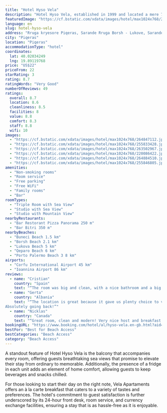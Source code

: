 ```yaml
---
title: "Hotel Hyso Vela"
description: "Hotel Hyso Vela, established in 1999 and located a mere 7 km from the pristine Borsh Beach in Piqeras, stands out as a beacon of comfort and hospitality."
featuredImage: "https://cf.bstatic.com/xdata/images/hotel/max1024x768/264847112.jpg?k=0cc7db525d04a6e5eb108d38f74ccd52f9013ceaa03053d190833909fdd972d4&o=&hp=1"
language: en
slug: hotel-hyso-vela
address: "Rruga kryesore Piqeras, Sarande Rruga Borsh - Lukove, Sarande, 9715 Piqeras, Albania"
city: "Piqeras"
location: "Piqeras"
accommodationType: "hotel"
coordinates:
  lat: 40.02034249
  lng: 19.89119768
price: "US$22"
priceFrom: 22
starRating: 3
rating: 8.7
ratingWords: "Very Good"
numberOfReviews: 49
ratings:
  overall: 8.7
  location: 8.6
  cleanliness: 8.5
  facilities: 8
  value: 8.8
  comfort: 8.3
  staff: 8.8
  wifi: 10
images:
  - "https://cf.bstatic.com/xdata/images/hotel/max1024x768/264847112.jpg?k=0cc7db525d04a6e5eb108d38f74ccd52f9013ceaa03053d190833909fdd972d4&o=&hp=1"
  - "https://cf.bstatic.com/xdata/images/hotel/max1024x768/255833428.jpg?k=8536c1143b94367d70e5a17d57b7fc74cdceb07f2213429ffa1a0ea4eb070fb9&o=&hp=1"
  - "https://cf.bstatic.com/xdata/images/hotel/max1024x768/263502967.jpg?k=fb3903e0b19f7b8cac083fb30cdfa82c355d1ee1e2af102be26664a2c7820853&o=&hp=1"
  - "https://cf.bstatic.com/xdata/images/hotel/max1024x768/220086422.jpg?k=18db59059620f544f3b9299893c430330e012d3283c1c64dfa8d23c9543549ab&o=&hp=1"
  - "https://cf.bstatic.com/xdata/images/hotel/max1024x768/264884510.jpg?k=3deaffaf17ce902417b9a17408b5bea813d2d96243549f69300890a6fe793242&o=&hp=1"
  - "https://cf.bstatic.com/xdata/images/hotel/max1024x768/255846805.jpg?k=5f06b3b8590c46e7069cc3b7885c89d8f32235d3cd52d8c17d4b0256c6f344a9&o=&hp=1"
amenities:
  - "Non-smoking rooms"
  - "Room service"
  - "Free parking"
  - "Free WiFi"
  - "Family rooms"
  - "Bar"
roomTypes:
  - "Triple Room with Sea View"
  - "Studio with Sea View"
  - "Studio with Mountain View"
nearbyRestaurants:
  - "Bar Restorant Pizza Panorama 250 m"
  - "Bar Bitri 350 m"
nearbyBeaches:
  - "Buneci Beach 1.5 km"
  - "Borsh Beach 2.1 km"
  - "Lukova Beach 5 km"
  - "Qeparo Beach 6 km"
  - "Porto Palermo Beach 3 8 km"
airports:
  - "Corfu International Airport 45 km"
  - "Ioannina Airport 86 km"
reviews:
  - name: "Cristian"
    country: "Spain"
    text: "“The room was big and clean, with a nice bathroom and a big balcony. Well located for visiting nearby beaches.”"
  - name: "Gerta"
    country: "Albania"
    text: "“The location is great because it gave us plenty choice to visit the beaches. Romeo and Ronaldo are great hosts (and real good cheffs too)
Absolutely going back!”"
  - name: "Nicklas"
    country: "Canada"
    text: "“Great room, clean and modern! Very nice host and breakfast :)”"
bookingURL: "https://www.booking.com/hotel/al/hyso-vela.en-gb.html?aid=8035640"
bestFor: "Best for Beach Access"
bestCategories: "Beach Access"
category: "Beach Access"
---
```


A standout feature of Hotel Hyso Vela is the balcony that accompanies every room, offering guests breathtaking sea views that promise to elevate their stay from ordinary to memorable. Additionally, the presence of a fridge in each unit adds an element of home comfort, allowing guests to keep beverages and snacks chilled.

For those looking to start their day on the right note, Vela Apartaments offers an à la carte breakfast that caters to a variety of tastes and preferences. The hotel's commitment to guest satisfaction is further underscored by its 24-hour front desk, room service, and currency exchange facilities, ensuring a stay that is as hassle-free as it is enjoyable.